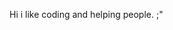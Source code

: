 Hi i like coding and helping people.
;"
<!---
Concreteevidence/Concreteevidence is a ✨ special ✨ repository because its `README.md` (this file) appears on your GitHub profile.
You can click the Preview link to take a look at your changes.
--->
